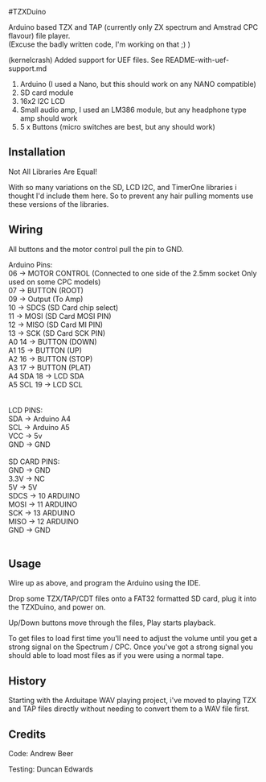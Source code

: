 #TZXDuino

Arduino based TZX and TAP (currently only ZX spectrum and Amstrad CPC flavour) file player.<br/>
(Excuse the badly written code, I'm working on that ;) )

(kernelcrash) Added support for UEF files. See README-with-uef-support.md

1. Arduino (I used a Nano, but this should work on any NANO compatible)
2. SD card module
3. 16x2 I2C LCD
4. Small audio amp, I used an LM386 module, but any headphone type amp should work
5. 5 x Buttons (micro switches are best, but any should work)

## Installation
Not All Libraries Are Equal!

With so many variations on the SD, LCD I2C, and TimerOne libraries i thought I'd include them here.  So to prevent any hair pulling moments use these versions of the libraries. 

## Wiring

All buttons and the motor control pull the pin to GND.

Arduino Pins:<br/>
       06 -> MOTOR CONTROL (Connected to one side of the 2.5mm socket Only used on some CPC models)<br/> 
       07 -> BUTTON (ROOT)<br/>
       09 -> Output (To Amp)<br/>
       10 -> SDCS (SD Card chip select)<br/>
       11 -> MOSI (SD Card MOSI PIN)<br/>
       12 -> MISO (SD Card MI PIN)<br/>
       13 -> SCK (SD Card SCK PIN)<br/>
A0     14 -> BUTTON (DOWN)<br/>
A1     15 -> BUTTON (UP)<br/>
A2     16 -> BUTTON (STOP)<br/>
A3     17 -> BUTTON (PLAT)<br/>
A4 SDA 18 -> LCD SDA<br/>
A5 SCL 19 -> LCD SCL<br/>
<br/>
<br/>
LCD PINS:<br/>
SDA ->  Arduino A4<br/>
SCL ->  Arduino A5<br/>
VCC ->  5v<br/>
GND ->  GND<br/>
<br/>
SD CARD PINS:<br/>
 GND -> GND<br/>
3.3V -> NC<br/>
  5V -> 5V<br/>
SDCS -> 10 ARDUINO<br/>
MOSI -> 11 ARDUINO<br/>
 SCK -> 13 ARDUINO<br/>
MISO -> 12 ARDUINO<br/>
 GND -> GND<br/>
<br/>
## Usage
Wire up as above, and program the Arduino using the IDE.

Drop some TZX/TAP/CDT files onto a FAT32 formatted SD card, plug it into the TZXDuino, and power on. 

Up/Down buttons move through the files, Play starts playback.

To get files to load first time you'll need to adjust the volume until you get a strong signal on the Spectrum / CPC.
Once you've got a strong signal you should able to load most files as if you were using a normal tape. 

## History
Starting with the Arduitape WAV playing project, i've moved to playing TZX and TAP files directly without needing to convert them to a WAV file first. 

## Credits
Code: Andrew Beer

Testing: Duncan Edwards
